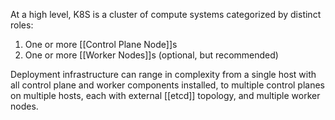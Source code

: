 At a high level, K8S is a cluster of compute systems categorized by distinct roles:
1. One or more [[Control Plane Node]]s
2. One or more [[Worker Nodes]]s (optional, but recommended)

Deployment infrastructure can range in complexity from a single host with all control plane and worker components installed, to multiple control planes on multiple hosts, each with external [[etcd]] topology, and multiple worker nodes.